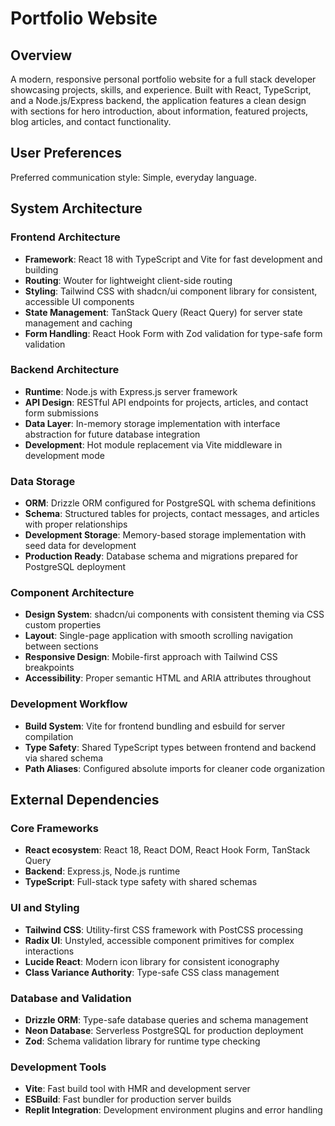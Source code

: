 # Portfolio Website

## Overview

A modern, responsive personal portfolio website for a full stack developer showcasing projects, skills, and experience. Built with React, TypeScript, and a Node.js/Express backend, the application features a clean design with sections for hero introduction, about information, featured projects, blog articles, and contact functionality.

## User Preferences

Preferred communication style: Simple, everyday language.

## System Architecture

### Frontend Architecture
- **Framework**: React 18 with TypeScript and Vite for fast development and building
- **Routing**: Wouter for lightweight client-side routing
- **Styling**: Tailwind CSS with shadcn/ui component library for consistent, accessible UI components
- **State Management**: TanStack Query (React Query) for server state management and caching
- **Form Handling**: React Hook Form with Zod validation for type-safe form validation

### Backend Architecture
- **Runtime**: Node.js with Express.js server framework
- **API Design**: RESTful API endpoints for projects, articles, and contact form submissions
- **Data Layer**: In-memory storage implementation with interface abstraction for future database integration
- **Development**: Hot module replacement via Vite middleware in development mode

### Data Storage
- **ORM**: Drizzle ORM configured for PostgreSQL with schema definitions
- **Schema**: Structured tables for projects, contact messages, and articles with proper relationships
- **Development Storage**: Memory-based storage implementation with seed data for development
- **Production Ready**: Database schema and migrations prepared for PostgreSQL deployment

### Component Architecture
- **Design System**: shadcn/ui components with consistent theming via CSS custom properties
- **Layout**: Single-page application with smooth scrolling navigation between sections
- **Responsive Design**: Mobile-first approach with Tailwind CSS breakpoints
- **Accessibility**: Proper semantic HTML and ARIA attributes throughout

### Development Workflow
- **Build System**: Vite for frontend bundling and esbuild for server compilation
- **Type Safety**: Shared TypeScript types between frontend and backend via shared schema
- **Path Aliases**: Configured absolute imports for cleaner code organization

## External Dependencies

### Core Frameworks
- **React ecosystem**: React 18, React DOM, React Hook Form, TanStack Query
- **Backend**: Express.js, Node.js runtime
- **TypeScript**: Full-stack type safety with shared schemas

### UI and Styling
- **Tailwind CSS**: Utility-first CSS framework with PostCSS processing
- **Radix UI**: Unstyled, accessible component primitives for complex interactions
- **Lucide React**: Modern icon library for consistent iconography
- **Class Variance Authority**: Type-safe CSS class management

### Database and Validation
- **Drizzle ORM**: Type-safe database queries and schema management
- **Neon Database**: Serverless PostgreSQL for production deployment
- **Zod**: Schema validation library for runtime type checking

### Development Tools
- **Vite**: Fast build tool with HMR and development server
- **ESBuild**: Fast bundler for production server builds
- **Replit Integration**: Development environment plugins and error handling
